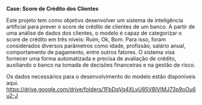 **Case: Score de Crédito dos Clientes**

Este projeto tem como objetivo desenvolver um sistema de inteligência artificial para prever o score de crédito
de clientes de um banco. A partir de uma análise de dados dos clientes, o modelo é capaz de categorizar o score de
crédito em três níveis: Ruim, Ok, Bom. Para isso, foram considerados diversos parâmetros como idade, profissão, salário anual,
comportamento de pagamento, entre outros fatores. O sistema visa fornecer uma forma automatizada e precisa de avaliação de crédito,
auxiliando o banco na tomada de decisões financeiras e na gestão de risco.

Os dados necessários para o desenvolvimento do modelo estão disponíveis aqui.
https://drive.google.com/drive/folders/1FbDqVq4XLvU85VBlVIMJ73p9oOu6u2-J
